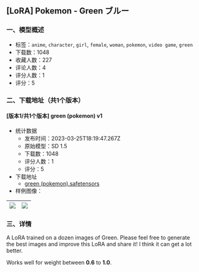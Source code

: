 ## [LoRA] Pokemon - Green ブルー
### 一、模型概述

- 标签：`anime`, `character`, `girl`, `female`, `woman`, `pokemon`, `video game`, `green`
- 下载数：1048
- 收藏人数：227
- 评论人数：4
- 评分人数：1
- 评分：5

### 二、下载地址（共1个版本）

#### [版本1/共1个版本] green (pokemon) v1

- 统计数据
  - 发布时间：2023-03-25T18:19:47.267Z
  - 原始模型：SD 1.5
  - 下载数：1048
  - 评分人数：1
  - 评分：5
- 下载地址
  - [green (pokemon).safetensors](https://civitai.com/api/download/models/29061)
- 样例图像：

| <img src="https://image.civitai.com/xG1nkqKTMzGDvpLrqFT7WA/144c9ad1-df41-4df1-5533-49dad48abc00/width=450/328015.jpeg" /> | <img src="https://image.civitai.com/xG1nkqKTMzGDvpLrqFT7WA/022fad9e-19f4-459c-287c-ceac4b54d900/width=450/328016.jpeg" /> |
| ---- | ---- |


### 三、详情
<p>A LoRA trained on a dozen images of Green. Please feel free to generate the best images and improve this LoRA and share it! I think it can get a lot better.</p><p>Works well for weight between <strong>0.6</strong> to <strong>1.0</strong>.</p>
